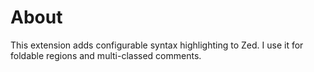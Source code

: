 # About

This extension adds configurable syntax highlighting to Zed. I use it for foldable regions and multi-classed comments.
